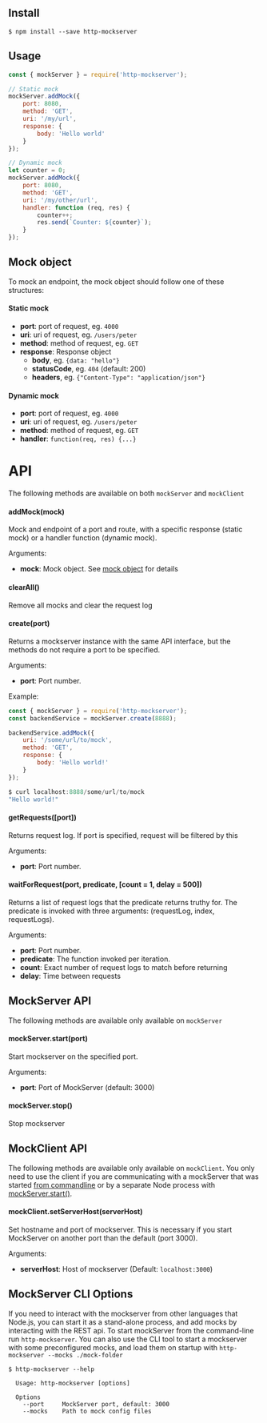 ## Install
```
$ npm install --save http-mockserver
```

## Usage

```js
const { mockServer } = require('http-mockserver');

// Static mock
mockServer.addMock({
	port: 8080,
	method: 'GET',
	uri: '/my/url',
	response: {
		body: 'Hello world'
	}
});

// Dynamic mock
let counter = 0;
mockServer.addMock({
	port: 8080,
	method: 'GET',
	uri: '/my/other/url',
	handler: function (req, res) {
		counter++;
		res.send(`Counter: ${counter}`);
	}
});
```

## Mock object
To mock an endpoint, the mock object should follow one of these structures:

#### Static mock
* **port**: port of request, eg. `4000`
* **uri**: uri of request, eg. `/users/peter`
* **method**: method of request, eg. `GET`
* **response**: Response object
	* **body**, eg. `{data: "hello"}`
	* **statusCode**, eg. `404` (default: 200)
	* **headers**, eg. `{"Content-Type": "application/json"}`

#### Dynamic mock
* **port**: port of request, eg. `4000`
* **uri**: uri of request, eg. `/users/peter`
* **method**: method of request, eg. `GET`
* **handler**: `function(req, res) {...}`

# API
The following methods are available on both `mockServer` and `mockClient`

#### addMock(mock)
Mock and endpoint of a port and route, with a specific response (static mock) or a handler function (dynamic mock).

Arguments:
* **mock**: Mock object. See [mock object](https://github.com/Tradeshift/http-mockserver/blob/master/README.md#mock-object) for details

#### clearAll()
Remove all mocks and clear the request log

#### create(port)
Returns a mockserver instance with the same API interface, but the methods do not require a port to be specified.

Arguments:
* **port**: Port number.

Example:
```js
const { mockServer } = require('http-mockserver');
const backendService = mockServer.create(8888);

backendService.addMock({
	uri: '/some/url/to/mock',
	method: 'GET',
	response: {
		body: 'Hello world!'
	}
});

$ curl localhost:8888/some/url/to/mock 
"Hello world!"
```

#### getRequests([port])
Returns request log. If port is specified, request will be filtered by this

Arguments:
* **port**: Port number.

#### waitForRequest(port, predicate, [count = 1, delay = 500])
Returns a list of request logs that the predicate returns truthy for. The predicate is invoked with three arguments: (requestLog, index, requestLogs).

Arguments:
* **port**: Port number.
* **predicate**: The function invoked per iteration.
* **count**: Exact number of request logs to match before returning
* **delay**: Time between requests

## MockServer API
The following methods are available only available on `mockServer`

#### mockServer.start(port)
Start mockserver on the specified port.

Arguments:
* **port**: Port of MockServer (default: 3000)

#### mockServer.stop()
Stop mockserver

## MockClient API
The following methods are available only available on `mockClient`.
You only need to use the client if you are communicating with a mockServer that was started [from commandline](https://github.com/Tradeshift/http-mockserver#mockserver-cli-options) or by a separate Node process with [mockServer.start()](https://github.com/Tradeshift/http-mockserver#mockserverstartport). 

#### mockClient.setServerHost(serverHost)
Set hostname and port of mockserver. This is necessary if you start MockServer on another port than the default (port 3000).

Arguments:
* **serverHost**: Host of mockserver (Default: `localhost:3000`)

## MockServer CLI Options
If you need to interact with the mockserver from other languages that Node.js, you can start it as a stand-alone process, and add mocks by interacting with the REST api.
To start mockServer from the command-line run `http-mockserver`.
You can also use the CLI tool to start a mockserver with some preconfigured mocks, and load them on startup with `http-mockserver --mocks ./mock-folder`

```
$ http-mockserver --help

  Usage: http-mockserver [options]

  Options
    --port     MockServer port, default: 3000
    --mocks    Path to mock config files
```
